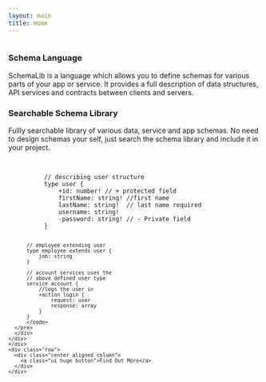 ```yaml
---
layout: main
title: Home
---
```

<div class="ui vertical stripe segment">
  <div class="ui middle aligned stackable grid container">
    <div class="row">
      <div class="eight wide column">
        <h3 class="ui header">
          Schema Language
        </h3>
        <p>
          SchemaLib is a language which allows you to define schemas for various parts of your app or service.
          It provides a full description of data structures, API services and contracts between clients and servers.
        </p>
        <h3 class="ui header">
          Searchable Schema Library
        </h3>
        <p>
          Fullly searchable library of various data, service and app schemas.
          No need to design schemas your self, just search the schema library and include it in your project.
        </p>
      </div>
      <div class="six wide column">
      <div class="ui compact vertical segment">
      <pre class="language-graphql line-numbers" style="padding-left: 0em;">
          <code>
          // describing user structure
          type user {
              +id: number! // + protected field
              firstName: string! //first name
              lastName: string!  // last name required
              username: string!
              -password: string! // - Private field
          }

          // employee extending user
          type employee extends user {
              job: string
          }

          // account services uses the
          // above defined user type
          service account {
              //logs the user in
              +action login {
                  request: user
                  response: array
              }
          }
          </code>
      </pre>
      </div>
    </div>
    </div>
    <div class="row">
      <div class="center aligned column">
        <a class="ui huge button">Find Out More</a>
      </div>
    </div>
  </div>
</div>
